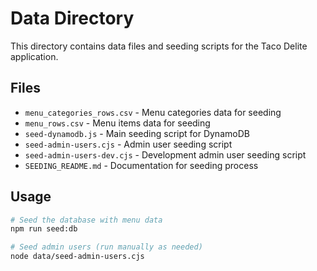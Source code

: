 # Data Directory

This directory contains data files and seeding scripts for the Taco Delite application.

## Files

- `menu_categories_rows.csv` - Menu categories data for seeding
- `menu_rows.csv` - Menu items data for seeding  
- `seed-dynamodb.js` - Main seeding script for DynamoDB
- `seed-admin-users.cjs` - Admin user seeding script
- `seed-admin-users-dev.cjs` - Development admin user seeding script
- `SEEDING_README.md` - Documentation for seeding process

## Usage

```bash
# Seed the database with menu data
npm run seed:db

# Seed admin users (run manually as needed)
node data/seed-admin-users.cjs
```
